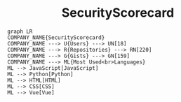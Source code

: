 <h1 align="center">SecurityScorecard</h1>

```mermaid
graph LR
COMPANY_NAME{SecurityScorecard}
COMPANY_NAME ---> U{Users} ---> UN[18]
COMPANY_NAME ---> R{Repositories} ---> RN[220]
COMPANY_NAME ---> G{Gists} ---> GN[159]
COMPANY_NAME ---> ML{Most Used<br>Languages}
ML --> JavaScript[JavaScript]
ML --> Python[Python]
ML --> HTML[HTML]
ML --> CSS[CSS]
ML --> Vue[Vue]
```
